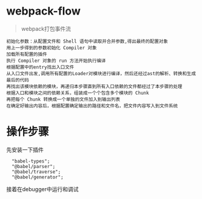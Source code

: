 # webpack-flow

> webpack打包事件流
```
初始化参数：从配置文件和 Shell 语句中读取并合并参数,得出最终的配置对象
用上一步得到的参数初始化 Compiler 对象
加载所有配置的插件
执行 Compiler 对象的 run 方法开始执行编译
根据配置中的entry找出入口文件
从入口文件出发,调用所有配置的Loader对模块进行编译，然后还经过ast的解析、转换和生成最后的代码
再找出该模块依赖的模块，再递归本步骤直到所有入口依赖的文件都经过了本步骤的处理
根据入口和模块之间的依赖关系，组装成一个个包含多个模块的 Chunk
再把每个 Chunk 转换成一个单独的文件加入到输出列表
在确定好输出内容后，根据配置确定输出的路径和文件名，把文件内容写入到文件系统
```

# 操作步骤
先安装一下插件
```
  "babel-types";
  "@babel/parser";
  "@babel/traverse";
  "@babel/generator";
 ```
接着在debugger中运行和调试
